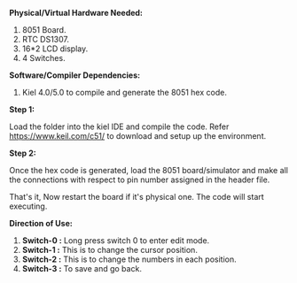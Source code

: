 **Physical/Virtual Hardware Needed:**

1. 8051 Board.
2. RTC DS1307.
3. 16*2 LCD display.
4. 4 Switches.

**Software/Compiler Dependencies:**

1. Kiel 4.0/5.0 to compile and generate the 8051 hex code.

**Step 1:**

Load the folder into the kiel IDE and compile the code. Refer https://www.keil.com/c51/ to download and setup up the environment.

**Step 2:**

Once the hex code is generated, load the 8051 board/simulator and make all the connections with respect to pin number assigned in the header file.

That's it, Now restart the board if it's physical one. The code will start executing.

**Direction of Use:**

1. **Switch-0 :** Long press switch 0 to enter edit mode.
2. **Switch-1 :** This is to change the cursor position.
3. **Switch-2 :** This is to change the numbers in each position.
4. **Switch-3 :** To save and go back.

